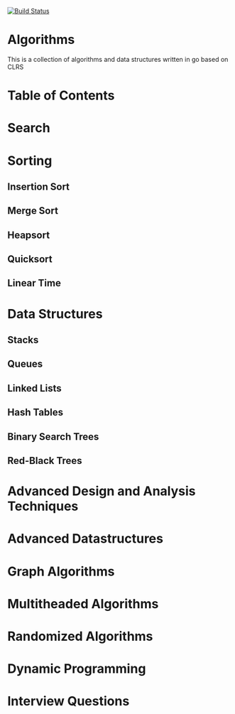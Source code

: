 [![Build Status](https://travis-ci.org/rasaford/algorithms.svg?branch=master)](https://travis-ci.org/rasaford/algorithms)
# Algorithms
This is a collection of algorithms and data structures written in go based on CLRS
# Table of Contents
# Search
# Sorting
## Insertion Sort
## Merge Sort
## Heapsort 
## Quicksort
## Linear Time
# Data Structures
## Stacks 
## Queues
## Linked Lists
## Hash Tables
## Binary Search Trees
## Red-Black Trees
# Advanced Design and Analysis Techniques
# Advanced Datastructures
# Graph Algorithms
# Multitheaded Algorithms
# Randomized Algorithms

# Dynamic Programming
# Interview Questions
